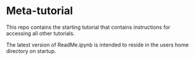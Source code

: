 # Meta-tutorial

This repo contains the starting tutorial that contains instructions for accessing all other tutorials.

The latest version of ReadMe.ipynb is intended to reside in the users home directory on startup.
